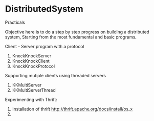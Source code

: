 # DistributedSystem
Practicals 

Objective here is to do a step by step progress on building a distributed system, Starting from the most fundamental and basic programs.

Client - Server program with a protocol

1. KnockKnockServer
2. KnockKnockClient
3. KnockKnockProtocol

Supporting mutiple clients using threaded servers

1. KKMultiServer
2. KKMultiServerThread

Experimenting with Thrift:

1. Installation of thrift
http://thrift.apache.org/docs/install/os_x
2.
